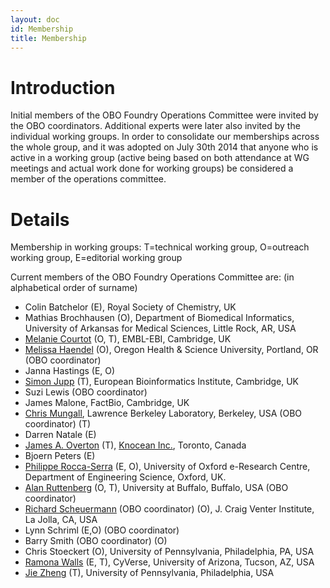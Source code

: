 ```yaml
---
layout: doc
id: Membership
title: Membership
---
```


# Introduction #

Initial members of the OBO Foundry Operations Committee were invited by the OBO coordinators. Additional experts were later also invited by the individual working groups. In order to consolidate our memberships across the whole group, and it was adopted on July 30th 2014 that anyone who is active in a working group (active being based on both attendance at WG meetings and actual work done for working groups) be considered a member of the operations committee.

# Details #
Membership in working groups: T=technical working group, O=outreach working group, E=editorial working group

Current members of the OBO Foundry Operations Committee are: (in alphabetical order of surname)

 * Colin Batchelor (E), Royal Society of Chemistry, UK
 * Mathias Brochhausen (O), Department of Biomedical Informatics, University of Arkansas for Medical Sciences, Little Rock, AR, USA
 * [Melanie Courtot](http://purl.org/net/mcourtot) (O, T),  EMBL-EBI, Cambridge, UK 
 * [Melissa Haendel](http://www.ohsu.edu/xd/education/library/about/staff-directory/melissa-haendel.cfm) (O), Oregon Health & Science University, Portland, OR (OBO coordinator)
 * Janna Hastings (E, O)
 * [Simon Jupp](http://www.ebi.ac.uk/about/people/simon-jupp) (T), European Bioinformatics Institute, Cambridge, UK 
 * Suzi Lewis (OBO coordinator)
 * James Malone, FactBio, Cambridge, UK
 * [Chris Mungall](https://github.com/cmungall/), Lawrence Berkeley Laboratory, Berkeley, USA (OBO coordinator) (T)
 * Darren Natale (E)
 * [James A. Overton](http://james.overton.ca) (T), [Knocean Inc.](http://knocean.com), Toronto, Canada
 * Bjoern Peters (E)
 * [Philippe Rocca-Serra](https://www.oerc.ox.ac.uk/people/philippe-rocca-serra) (E, O), University of Oxford e-Research Centre, Department of Engineering Science, Oxford, UK.
 * [Alan Ruttenberg](http://sciencecommons.org/about/whoweare/ruttenberg/) (O, T), University at Buffalo, Buffalo, USA (OBO coordinator)
 * [Richard Scheuermann](http://www.jcvi.org/cms/about/bios/rscheuermann/) (OBO coordinator) (O), J. Craig Venter Institute, La Jolla, CA, USA
 * Lynn Schriml (E,O) (OBO coordinator)
 * Barry Smith (OBO coordinator) (O)
 * Chris Stoeckert (O), University of Pennsylvania, Philadelphia, PA, USA
 * [Ramona Walls](http://www.cyverse.org/ramona-walls) (E, T), CyVerse, University of Arizona, Tucson, AZ, USA
 * [Jie Zheng](http://cbil.upenn.edu/profile-staff_bio/39) (T), University of Pennsylvania, Philadelphia, USA
